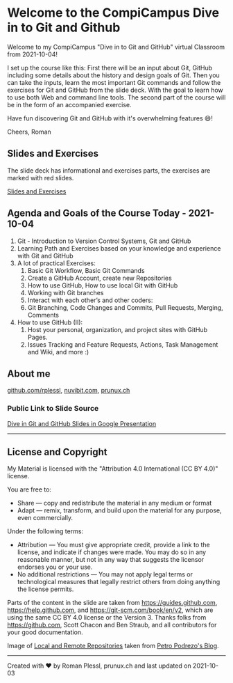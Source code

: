 # Welcome to the CompiCampus Dive in to Git and Github

Welcome to my CompiCampus "Dive in to Git and GitHub" virtual Classroom from 2021-10-04!

I set up the course like this: First there will be an input about Git, GitHub including some details about the history and design goals of Git. Then you can take the inputs, learn the most important Git commands and follow the exercises for Git and GitHub from the slide deck. With the goal to learn how to use both Web and command line tools.  The second part of the course will be in the form of an accompanied exercise.

Have fun discovering Git and GitHub with it's overwhelming features :smile:!

Cheers, Roman


## Slides and Exercises

The slide deck has informational and exercises parts, the exercises are marked with red slides.

[Slides and Exercises](https://github.com/rplessl/compicampus-git-intro/blob/master/docs/CompiCampus%20-%20Dive%20in%20to%20Git%20and%20GitHub%20-%202021-10-04.pdf)

## Agenda and Goals of the Course Today - 2021-10-04

1. Git - Introduction to Version Control Systems, Git and GitHub 
2. Learning Path and Exercises based on your knowledge and experience with Git and GitHub
3. A lot of practical Exercises: 
   1. Basic Git Workflow, Basic Git Commands
   2. Create a GitHub Account, create new Repositories
   3. How to use GitHub, How to use local Git with GitHub
   4. Working with Git branches
   5. Interact with each other’s and other coders: 
   6. Git Branching, Code Changes and Commits, Pull Requests, Merging, Comments
4. How to use GitHub (II):
   1. Host your personal, organization, and project sites with GitHub Pages.
   2. Issues Tracking and Feature Requests, Actions, Task Management and Wiki, and more :)
 

## About me

[github.com/rplessl](https://github.com/rplessl]), [nuvibit.com](https://nuvibit.com), [prunux.ch](https://prunux.ch)

### Public Link to Slide Source

[Dive in Git and GitHub Slides in Google Presentation](https://docs.google.com/presentation/d/1AH5TO2r-lfJb_pdh1NxD0k5FXIcVmLOHSN2140dUqqY/edit?usp=sharing)

---

## License and Copyright

My Material is licensed with the "Attribution 4.0 International (CC BY 4.0)" license.

You are free to:
* Share — copy and redistribute the material in any medium or format
* Adapt — remix, transform, and build upon the material for any purpose, even commercially.

Under the following terms:
* Attribution — You must give appropriate credit, provide a link to the license, and indicate if changes were made. You may do so in any reasonable manner, but not in any way that suggests the licensor endorses you or your use.
* No additional restrictions — You may not apply legal terms or technological measures that legally restrict others from doing anything the license permits.

Parts of the content in the slide are taken from https://guides.github.com, https://help.github.com, and https://git-scm.com/book/en/v2, which are using the same CC BY 4.0 license or the Version 3. Thanks folks from https://github.com, Scott Chacon and Ben Straub, and all contributors for your good documentation.

Image of [Local and Remote Repositories](http://blog.podrezo.com/wp-content/uploads/2014/09/git-operations.png) taken from [Petro Podrezo's Blog](http://blog.podrezo.com).

---

Created with :heart: by Roman Plessl, prunux.ch and last updated on 2021-10-03

